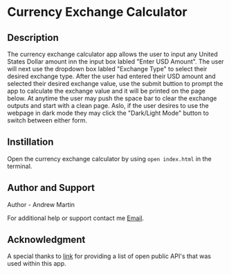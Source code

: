 # Currency Exchange Calculator

## Description

The currency exchange calculator app allows the user to input any United States Dollar amount inn the input box labled "Enter USD Amount". The user will next use the dropdown box labled "Exchange Type" to select their desired exchange type. After the user had entered their USD amount and selected their desired exchange value, use the submit buttion to prompt the app to calculate the exchange value and it will be printed on the page below. At anytime the user may push the space bar to clear the exchange outputs and start with a clean page. Aslo, if the user desires to use the webpage in dark mode they may click the "Dark/Light Mode" button to switch between either form.

## Instillation

Open the currency exchange calculator by using `open index.html` in the terminal.

## Author and Support

Author - Andrew Martin

For additional help or support contact me [Email](mailto:armartin1998@gmail.com).

## Acknowledgment

A special thanks to [link](https://mixedanalytics.com/blog/list-actually-free-open-no-auth-needed-apis/) for providing a list of open public API's that was used within this app.